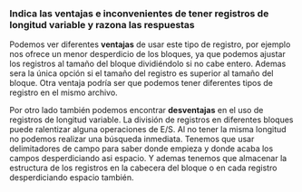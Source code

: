 ### Indica las ventajas e inconvenientes de tener registros de longitud variable y razona las respuestas
Podemos ver diferentes **ventajas** de usar este tipo de registro, por ejemplo nos ofrece un menor desperdicio de los bloques, ya que podemos ajustar los registros al tamaño del bloque dividiéndolo si no cabe entero. Ademas sera la única opción si el tamaño del registro es superior al tamaño del bloque. Otra ventaja podría ser que podemos tener diferentes tipos de registro en el mismo archivo. 

Por otro lado también podemos encontrar __desventajas__ en el uso de registros de longitud variable. La división de registros en diferentes bloques puede ralentizar alguna operaciones de E/S. Al no tener la misma longitud no podemos realizar una búsqueda inmediata.  Tenemos que usar delimitadores de campo para saber donde empieza y donde acaba los campos desperdiciando asi espacio.  Y ademas tenemos que almacenar la estructura de los registros en la cabecera del bloque o en cada registro desperdiciando espacio también. 
